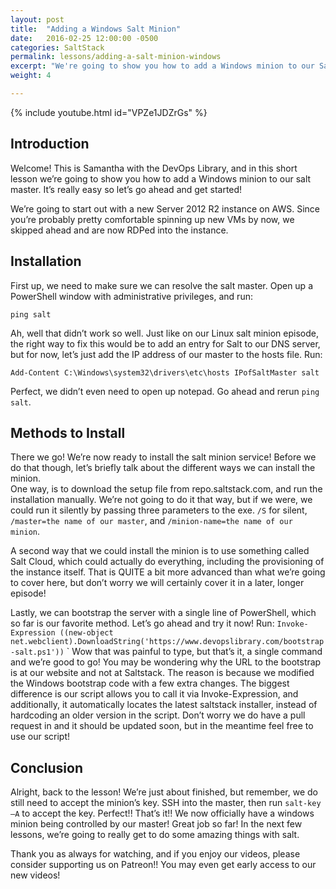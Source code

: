 ```yaml
---
layout: post
title:  "Adding a Windows Salt Minion"
date:   2016-02-25 12:00:00 -0500
categories: SaltStack
permalink: lessons/adding-a-salt-minion-windows
excerpt: "We're going to show you how to add a Windows minion to our Salt Master."
weight: 4

---
```

{% include youtube.html id="VPZe1JDZrGs" %}

Introduction
------------
Welcome! This is Samantha with the DevOps Library, and in this short lesson we’re going to show you how to add a Windows minion to our salt master.  It’s really easy so let’s go ahead and get started!

We’re going to start out with a new Server 2012 R2 instance on AWS.  Since you’re probably pretty comfortable spinning up new VMs by now, we skipped ahead and are now RDPed into the instance.

Installation
------------
First up, we need to make sure we can resolve the salt master.  Open up a PowerShell window with administrative privileges, and run:

`ping salt`

Ah, well that didn’t work so well.  Just like on our Linux salt minion episode, the right way to fix this would be to add an entry for Salt to our DNS server, but for now, let’s just add the IP address of our master to the hosts file.  Run:

`Add-Content C:\Windows\system32\drivers\etc\hosts IPofSaltMaster salt`

Perfect, we didn’t even need to open up notepad.  Go ahead and rerun `ping salt`.

Methods to Install
------------------
There we go!  We’re now ready to install the salt minion service!  Before we do that though, let’s briefly talk about the different ways we can install the minion.  
One way, is to download the setup file from repo.saltstack.com, and run the installation manually.  We’re not going to do it that way, but if we were, we could run it silently by passing three parameters to the exe.  `/S` for silent, `/master=the name of our master`, and `/minion-name=the name of our minion`.

A second way that we could install the minion is to use something called Salt Cloud, which could actually do everything, including the provisioning of the instance itself.  That is QUITE a bit more advanced than what we’re going to cover here, but don’t worry we will certainly cover it in a later, longer episode!

Lastly, we can bootstrap the server with a single line of PowerShell, which so far is our favorite method.  Let’s go ahead and try it now!  Run:
`Invoke-Expression ((new-object net.webclient).DownloadString('https://www.devopslibrary.com/bootstrap-salt.ps1'))`
`
Wow that was painful to type, but that’s it, a single command and we’re good to go!  You may be wondering why the URL to the bootstrap is at our website and not at Saltstack.  The reason is because we modified the Windows bootstrap code with a few extra changes.  The biggest difference is our script allows you to call it via Invoke-Expression, and additionally, it automatically locates the latest saltstack installer, instead of hardcoding an older version in the script.  Don’t worry we do have a pull request in and it should be updated soon, but in the meantime feel free to use our script!

Conclusion
----------
Alright, back to the lesson!  We’re just about finished, but remember, we do still need to accept the minion’s key.  SSH into the master, then run `salt-key –A` to accept the key.  Perfect!! That’s it!!  We now officially have a windows minion being controlled by our master!  Great job so far!  In the next few lessons, we’re going to really get to do some amazing things with salt.  

Thank you as always for watching, and if you enjoy our videos, please consider supporting us on Patreon!!  You may even get early access to our new videos!
